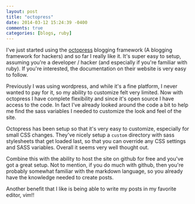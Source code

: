 ```yaml
---
layout: post
title: "octopress"
date: 2014-03-12 15:24:39 -0400
comments: true
categories: [blogs, ruby]
---
```

I've just started using the [octopress](http://octopress.org/) blogging framework (A blogging
framework for hackers) and so far I really like it. It's super easy to setup, assuming you're
a developer / hacker (and especially if you're familiar with ruby). If you're interested, the
documentation on their website is very easy to follow.

Previously I was using wordpress, and while it's a fine platform, I never wanted to pay for
it, so my ability to customize felt very limited. Now with octopress I have complete
flexibility and since it's open source I have access to the code. In fact I've already looked
around the code a bit to help me find the sass variables I needed to customize the look and feel
of the site.

<!-- more -->

Octopress has been setup so that it's very easy to customize, especially for small CSS changes.
They've nicely setup a `custom` directory with sass stylesheets that get loaded last, so that
you can override any CSS settings and SASS variables. Overall it seems very well thought out.

Combine this with the ability to host the site on github for free and you've got a great setup.
Not to mention, if you do much with github, then you're probably somewhat familiar with the
markdown language, so you already have the knowledge needed to create posts.

Another benefit that I like is being able to write my posts in my favorite editor, vim!!
